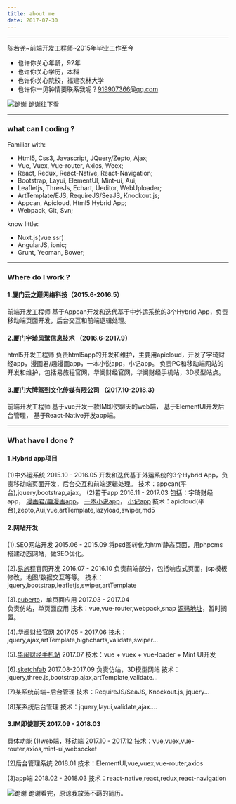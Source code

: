 ```yaml
---
title: about me
date: 2017-07-30
---
```


------

陈若尧~前端开发工程师~2015年毕业工作至今

* 也许你关心年龄，92年
* 也许你关心学历，本科
* 也许你关心院校，福建农林大学
* 也许你一见钟情要联系我呢？919907366@qq.com


![跪谢](https://raw.githubusercontent.com/cry101/Some-little-projects/master/image/1.jpg)
跪谢往下看

------
### what can I coding ?
Familiar with:
* Html5, Css3, Javascript, JQuery/Zepto, Ajax;
* Vue, Vuex, Vue-router, Axios, Weex;
* React, Redux, React-Native, React-Navigation;
* Bootstrap, Layui, ElementUI, Mint-ui, Aui;
* Leafletjs, ThreeJs, Echart, Ueditor, WebUploader;
* ArtTemplate/EJS, RequireJS/SeaJS, Knockout.js;
* Appcan, Apicloud, Html5 Hybrid App;
* Webpack, Git, Svn;

know little:
* Nuxt.js(vue ssr)
* AngularJS, ionic;
* Grunt, Yeoman, Bower;

------
### Where do I work ?
#### 1.厦门云之巅网络科技（2015.6-2016.5）
前端开发工程师
基于Appcan开发和迭代基于中外运系统的3个Hybrid App，负责移动端页面开发，后台交互和前端逻辑处理。

#### 2.厦门宇琦风鹭信息技术 （2016.6-2017.9） 
html5开发工程师
负责html5app的开发和维护，主要用apicloud，开发了宇琦财经app，漫画君/趣漫画app，一本小说app，小记app。
负责PC和移动端网站的开发和维护，包括易旅程官网，华闽财经官网，华闽财经手机站，3D模型站点。

#### 3.厦门大牌驾到文化传媒有限公司 （2017.10-2018.3）
前端开发工程师
基于vue开发一款IM即使聊天的web端，
基于ElementUI开发后台管理，
基于React-Native开发app端。


------
### What have I done ?

#### 1.Hybrid app项目  
(1)中外运系统 2015.10 - 2016.05
开发和迭代基于外运系统的3个Hybrid App，负责移动端页面开发，后台交互和前端逻辑处理。
技术：appcan(平台),jquery,bootstrap,ajax。
(2)若干app 2016.11 - 2017.03
包括：宇琦财经app，
[漫画君/趣漫画app](https://cry101.github.io/2017/02/14/pro-comic/)，
[一本小说app](https://cry101.github.io/2017/02/11/pro-novel/)，
[小记app](https://cry101.github.io/2017/03/15/pro-note/)
技术：apicloud(平台),zepto,Aui,vue,artTemplate,lazyload,swiper,md5


#### 2.网站开发
(1).SEO网站开发 2015.06 - 2015.09
将psd图转化为html静态页面，用phpcms搭建动态网站，做SEO优化。

(2).[易旅程](http://www.91elc.com/)官网开发  2016.07 - 2016.10
负责前端部分，包括响应式页面，jsp模板修改，地图/数据交互等等。
技术：jquery,bootstrap,leafletjs,swiper,artTemplate

(3).[cuberto](http://cuberto.91elc.com)，单页面应用 2017.03 - 2017.04  
负责仿站，单页面应用
技术：vue,vue-router,webpack,snap
[源码地址](https://github.com/cry101/vue-cuberto)，暂时搁置。

(4).[华闽财经官网](http://www.hmcjzx.com) 2017.05 - 2017.06
技术：jquery,ajax,artTemplate,highcharts,validate,swiper...

(5).[华闽财经手机站](http://test.m.hmcjzx.com/) 2017.07
技术：vue + vuex + vue-loader + Mint UI开发

(6).[sketchfab](http://3d.91elc.com/) 2017.08-2017.09
负责仿站，3D模型网站
技术：jquery,three.js,bootstrap,ajax,artTemplate,validate...

(7)某系统前端+后台管理
技术：RequireJS/SeaJS, Knockout.js, jquery...

(8)某系统后台管理
技术：jquery,layui,validate,ajax....

#### 3.IM即使聊天 2017.09 - 2018.03
[具体功能]()
(1)web端，[移动端](http://120.78.155.16:8080/) 2017.10 - 2017.12
技术：vue,vuex,vue-router,axios,mint-ui,websocket

(2)后台管理系统 2018.01
技术：ElementUI,vue,vuex,vue-router,axios

(3)app端 2018.02 - 2018.03
技术：react-native,react,redux,react-navigation



![跪谢](https://raw.githubusercontent.com/cry101/Some-little-projects/master/image/1.jpg)
跪谢看完，原谅我放荡不羁的简历。